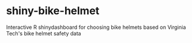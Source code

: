# shiny-bike-helmet
Interactive R shinydashboard for choosing bike helmets based on Virginia Tech's bike helmet safety data
